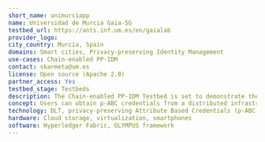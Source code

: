```yaml
---
short_name: unimurciapp
name: Universidad de Murcia Gaia-5G
testbed_url: https://ants.inf.um.es/en/gaialab
provider_logo: 
city_country: Murcia, Spain
domains: Smart cities, Privacy-preserving Identity Management
use-cases: Chain-enabled PP-IDM
contact: skarmeta@um.es
license: Open source (Apache 2.0)
partner_access: Yes
testbed_stage: Testbeds
description: The Chain-enabled PP-IDM Testbed is set to demonstrate the collaboration of distributed ledger technologies DLTs and privacy-preserving technologies (PETs) for achieving trustworthy environments where users are in control of their identity and can access services with guarantees of data minimization and not being tracked by services nor identity providers.
concept: Users can obtain p-ABC credentials from a distributed infrastructure (OLYMPUS based) that secures critical points increasing the trust in all the scenarios. The IdM platform using smart contracts can unambiguously register existing identity providers and even keep track of service providers and their policies. Each service provider must communicate what information it consumes, and this is recorded in the DLT for later use. In this way, users can know in advance what data a registered service provider consumes and whether the policy it has finally demanded from them is the one it initially declared.
technology: DLT, privacy-preserving Attribute Based Credentials (p-ABC), distributed identity management. Convergence between DLT and distributed IdM for trust increase. Smart Contracts
hardware: Cloud storage, virtualization, smartphones
software: Hyperledger Fabric, OLYMPUS framework
---
```

